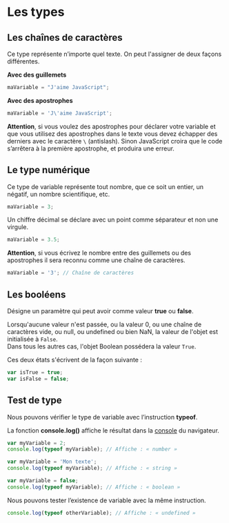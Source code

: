# Les types

## Les chaînes de caractères

Ce type représente n’importe quel texte.
On peut l'assigner de deux façons différentes.

**Avec des guillemets**
```js
maVariable = "J'aime JavaScript";
```

**Avec des apostrophes**

```js
maVariable = 'J\'aime JavaScript';
```

**Attention**, si vous voulez des apostrophes pour déclarer votre variable et que vous utilisez des apostrophes dans le texte vous devez échapper des derniers avec le caractère `\` (antislash).
Sinon JavaScript croira que le code s’arrêtera à la première apostrophe, et produira une erreur.

## Le type numérique

Ce type de variable représente tout nombre, que ce soit un entier, un négatif, un nombre scientifique, etc.

```js
maVariable = 3;
```

Un chiffre décimal se déclare avec un point comme séparateur et non une virgule.
```js
maVariable = 3.5;
```

**Attention**, si vous écrivez le nombre entre des guillemets ou des apostrophes il sera reconnu comme une chaîne de caractères.
```js
maVariable = '3'; // Chaîne de caractères
```

## Les booléens

Désigne un paramètre qui peut avoir comme valeur **true** ou **false**.

Lorsqu'aucune valeur n'est passée, ou la valeur 0, ou une chaîne de caractères vide, ou null, ou undefined ou bien NaN, la valeur de l'objet est initialisée à `False`.<br/>Dans tous les autres cas, l'objet Boolean possédera la valeur `True`.

Ces deux états s'écrivent de la façon suivante :

```js
var isTrue = true;
var isFalse = false;
```

## Test de type

Nous pouvons vérifier le type de variable avec l’instruction **typeof**.

La fonction **console.log()** affiche le résultat dans la [console](http://www.alsacreations.com/astuce/lire/1436-console-javascript.html) du navigateur.

```js
var myVariable = 2;
console.log(typeof myVariable); // Affiche : « number »

var myVariable = 'Mon texte';
console.log(typeof myVariable); // Affiche : « string »

var myVariable = false;
console.log(typeof myVariable); // Affiche : « boolean »
```

Nous pouvons tester l’existence de variable avec la même instruction.

```js
console.log(typeof otherVariable); // Affiche : « undefined »
```
